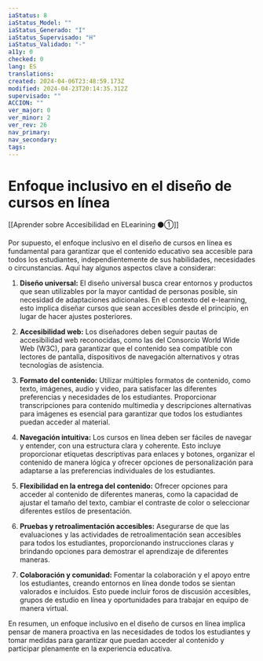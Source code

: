```yaml
---
iaStatus: 8
iaStatus_Model: ""
iaStatus_Generado: "I"
iaStatus_Supervisado: "H"
iaStatus_Validado: "-"
a11y: 0
checked: 0
lang: ES
translations: 
created: 2024-04-06T23:48:59.173Z
modified: 2024-04-23T20:14:35.312Z
supervisado: ""
ACCION: ""
ver_major: 0
ver_minor: 2
ver_rev: 26
nav_primary: 
nav_secondary: 
tags:
---
```

# Enfoque inclusivo en el diseño de cursos en línea

[[Aprender sobre Accesibilidad en ELearining ⚫①]]

Por supuesto, el enfoque inclusivo en el diseño de cursos en línea es fundamental para garantizar que el contenido educativo sea accesible para todos los estudiantes, independientemente de sus habilidades, necesidades o circunstancias. Aquí hay algunos aspectos clave a considerar:

1. **Diseño universal:** El diseño universal busca crear entornos y productos que sean utilizables por la mayor cantidad de personas posible, sin necesidad de adaptaciones adicionales. En el contexto del e-learning, esto implica diseñar cursos que sean accesibles desde el principio, en lugar de hacer ajustes posteriores.

2. **Accesibilidad web:** Los diseñadores deben seguir pautas de accesibilidad web reconocidas, como las del Consorcio World Wide Web (W3C), para garantizar que el contenido sea compatible con lectores de pantalla, dispositivos de navegación alternativos y otras tecnologías de asistencia.

3. **Formato del contenido:** Utilizar múltiples formatos de contenido, como texto, imágenes, audio y video, para satisfacer las diferentes preferencias y necesidades de los estudiantes. Proporcionar transcripciones para contenido multimedia y descripciones alternativas para imágenes es esencial para garantizar que todos los estudiantes puedan acceder al material.

4. **Navegación intuitiva:** Los cursos en línea deben ser fáciles de navegar y entender, con una estructura clara y coherente. Esto incluye proporcionar etiquetas descriptivas para enlaces y botones, organizar el contenido de manera lógica y ofrecer opciones de personalización para adaptarse a las preferencias individuales de los estudiantes.

5. **Flexibilidad en la entrega del contenido:** Ofrecer opciones para acceder al contenido de diferentes maneras, como la capacidad de ajustar el tamaño del texto, cambiar el contraste de color o seleccionar diferentes estilos de presentación.

6. **Pruebas y retroalimentación accesibles:** Asegurarse de que las evaluaciones y las actividades de retroalimentación sean accesibles para todos los estudiantes, proporcionando instrucciones claras y brindando opciones para demostrar el aprendizaje de diferentes maneras.

7. **Colaboración y comunidad:** Fomentar la colaboración y el apoyo entre los estudiantes, creando entornos en línea donde todos se sientan valorados e incluidos. Esto puede incluir foros de discusión accesibles, grupos de estudio en línea y oportunidades para trabajar en equipo de manera virtual.

En resumen, un enfoque inclusivo en el diseño de cursos en línea implica pensar de manera proactiva en las necesidades de todos los estudiantes y tomar medidas para garantizar que puedan acceder al contenido y participar plenamente en la experiencia educativa.